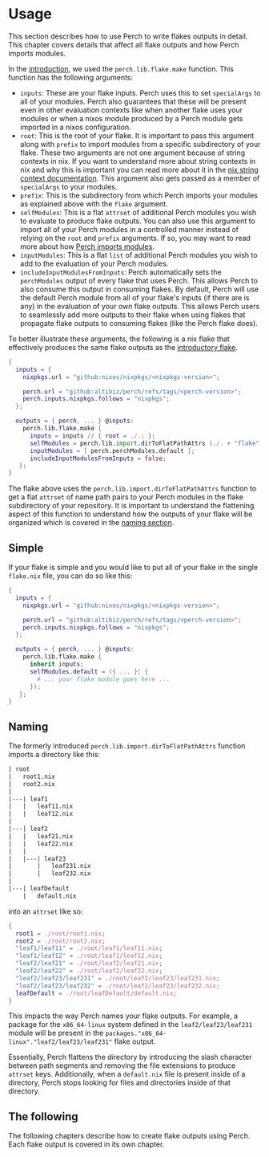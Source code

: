 # Usage

This section describes how to use Perch to write flakes outputs in detail. This
chapter covers details that affect all flake outputs and how Perch imports
modules.

In the [introduction](../introduction.md), we used the `perch.lib.flake.make`
function. This function has the following arguments:

- `inputs`: These are your flake inputs. Perch uses this to set `specialArgs` to
  all of your modules. Perch also guarantees that these will be present even in
  other evaluation contexts like when another flake uses your modules or when a
  nixos module produced by a Perch module gets imported in a nixos
  configuration.
- `root`: This is the root of your flake. It is important to pass this argument
  along with `prefix` to import modules from a specific subdirectory of your
  flake. These two arguments are not one argument because of string contexts in
  nix. If you want to understand more about string contexts in nix and why this
  is important you can read more about it in the [nix string context
  documentation]. This argument also gets passed as a member of `specialArgs` to
  your modules.
- `prefix`: This is the subdirectory from which Perch imports your modules as
  explained above with the `flake` argument.
- `selfModules`: This is a flat `attrset` of additional Perch modules you wish
  to evaluate to produce flake outputs. You can also use this argument to import
  all of your Perch modules in a controlled manner instead of relying on the
  `root` and `prefix` arguments. If so, you may want to read more about how
  [Perch imports modules](../api/import.md).
- `inputModules`: This is a flat `list` of additional Perch modules you wish to
  add to the evaluation of your Perch modules.
- `includeInputModulesFromInputs`: Perch automatically sets the `perchModules`
  output of every flake that uses Perch. This allows Perch to also consume this
  output in consuming flakes. By default, Perch will use the default Perch
  module from all of your flake's inputs (if there are is any) in the evaluation
  of your own flake outputs. This allows Perch users to seamlessly add more
  outputs to their flake when using flakes that propagate flake outputs to
  consuming flakes (like the Perch flake does).

To better illustrate these arguments, the following is a nix flake that
effectively produces the same flake outputs as the
[introductory flake](../introduction.md).

```nix
{
  inputs = {
    nixpkgs.url = "github:nixos/nixpkgs/<nixpkgs-version>";

    perch.url = "github:altibiz/perch/refs/tags/<perch-version>";
    perch.inputs.nixpkgs.follows = "nixpkgs";
  };

  outputs = { perch, ... } @inputs:
    perch.lib.flake.make {
      inputs = inputs // { root = ./.; };
      selfModules = perch.lib.import.dirToFlatPathAttrs (./. + "flake");
      inputModules = [ perch.perchModules.default ];
      includeInputModulesFromInputs = false;
   };
}
```

The flake above uses the `perch.lib.import.dirToFlatPathAttrs` function to get a
flat `attrset` of name path pairs to your Perch modules in the flake
subdirectory of your repository. It is important to understand the flattening
aspect of this function to understand how the outputs of your flake will be
organized which is covered in the [naming section](#naming).

## Simple

If your flake is simple and you would like to put all of your flake in the
single `flake.nix` file, you can do so like this:

```nix
{
  inputs = {
    nixpkgs.url = "github:nixos/nixpkgs/<nixpkgs-version>";

    perch.url = "github:altibiz/perch/refs/tags/<perch-version>";
    perch.inputs.nixpkgs.follows = "nixpkgs";
  };

  outputs = { perch, ... } @inputs:
    perch.lib.flake.make {
      inherit inputs;
      selfModules.default = ({ ... }: {
        # ... your flake module goes here ...
      });
   };
}
```

## Naming

The formerly introduced `perch.lib.import.dirToFlatPathAttrs` function imports a
directory like this:

```txt
| root
|   root1.nix
|   root2.nix
|
|---| leaf1
|   |   leaf11.nix
|   |   leaf12.nix
|
|---| leaf2
|   |   leaf21.nix
|   |   leaf22.nix
|   |
|   |---| leaf23
|       |   leaf231.nix
|       |   leaf232.nix
|
|---| leafDefault
    |   default.nix
```

into an `attrset` like so:

```nix
{
  root1 = ./root/root1.nix;
  root2 = ./root/root2.nix;
  "leaf1/leaf11" = ./root/leaf1/leaf11.nix;
  "leaf1/leaf12" = ./root/leaf1/leaf12.nix;
  "leaf2/leaf21" = ./root/leaf2/leaf21.nix;
  "leaf2/leaf22" = ./root/leaf2/leaf22.nix;
  "leaf2/leaf23/leaf231" = ./root/leaf2/leaf23/leaf231.nix;
  "leaf2/leaf23/leaf232" = ./root/leaf2/leaf23/leaf232.nix;
  leafDefault = ./root/leafDefault/default.nix;
}
```

This impacts the way Perch names your flake outputs. For example, a package for
the `x86_64-linux` system defined in the `leaf2/leaf23/leaf231` module will be
present in the `packages."x86_64-linux"."leaf2/leaf23/leaf231"` flake output.

Essentially, Perch flattens the directory by introducing the slash character
between path segments and removing the file extensions to produce `attrset`
keys. Additionally, when a `default.nix` file is present inside of a directory,
Perch stops looking for files and directories inside of that directory.

## The following

The following chapters describe how to create flake outputs using Perch. Each
flake output is covered in its own chapter.

[nix string context documentation]:
  https://nix.dev/manual/nix/stable/language/string-context
